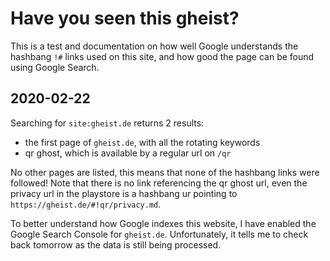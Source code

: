 # Have you seen this gheist?
This is a test and documentation on how well Google understands the hashbang `!#` links used on this site, and how good the page can be found using Google Search.

## 2020-02-22
Searching for `site:gheist.de` returns 2 results:
- the first page of `gheist.de`, with all the rotating keywords
- qr ghost, which is available by a regular url  on `/qr`

No other pages are listed, this means that none of the hashbang links were followed!
Note that there is no link referencing the qr ghost url, even the privacy url in the playstore is a hashbang ur pointing to `https://gheist.de/#!qr/privacy.md`.

To better understand how Google indexes this website, I have enabled the Google Search Console for `gheist.de`. Unfortunately, it tells me to check back tomorrow as the data is still being processed.